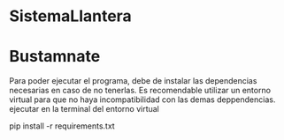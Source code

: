 # SistemaLlantera

# Bustamnate
Para poder ejecutar el programa, debe de instalar las dependencias necesarias en caso de no tenerlas.
Es recomendable utilizar un entorno virtual para que no haya incompatibilidad con las demas deppendencias.
ejecutar en la terminal del entorno virtual 

pip install -r requirements.txt


